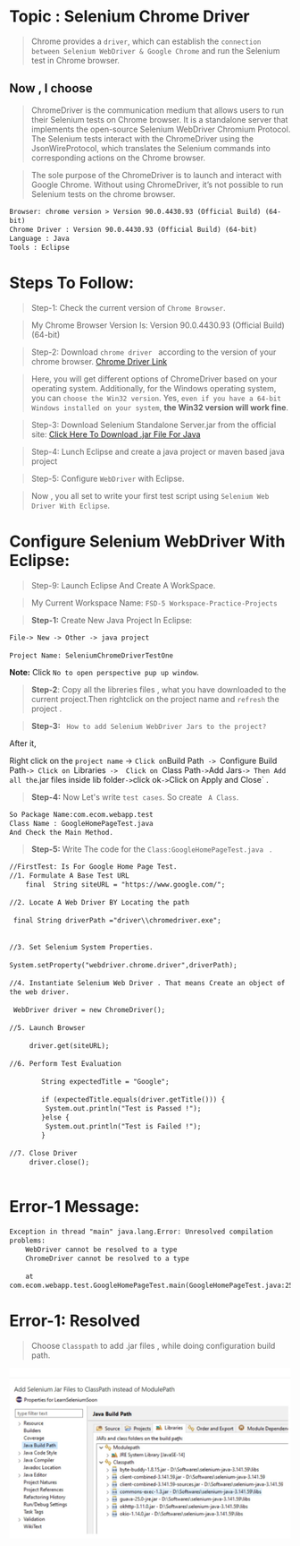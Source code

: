 # Topic : Selenium Chrome Driver

> Chrome provides a `driver`, which can establish the `connection between Selenium WebDriver & Google Chrome` and run the Selenium test in Chrome browser.
## Now , I choose

> ChromeDriver is the communication medium that allows users to run their Selenium tests on Chrome browser. It is a standalone server that implements the open-source Selenium WebDriver Chromium Protocol. The Selenium tests interact with the ChromeDriver using the JsonWireProtocol, which translates the Selenium commands into corresponding actions on the Chrome browser.

> The sole purpose of the ChromeDriver is to launch and interact with Google Chrome. Without using ChromeDriver, it’s not possible to run Selenium tests on the chrome browser. 


```
Browser: chrome version > Version 90.0.4430.93 (Official Build) (64-bit)
Chrome Driver : Version 90.0.4430.93 (Official Build) (64-bit)
Language : Java
Tools : Eclipse
```

# Steps To Follow: 

> Step-1: Check the current version of `Chrome Browser`. 

> My Chrome Browser Version Is: Version 90.0.4430.93 (Official Build) (64-bit)

> Step-2: Download `chrome driver ` according to the version of your chrome browser. 
[Chrome Driver Link](https://chromedriver.chromium.org/downloads)

> Here, you will get different options of ChromeDriver based on your operating system. Additionally, for the Windows operating system, you can `choose the Win32 version`. Yes, `even if you have a 64-bit Windows installed on your system`, **the Win32 version will work fine**.

> Step-3: Download Selenium Standalone Server.jar from the official site:  [Click Here To Download .jar File For Java](https://www.selenium.dev/downloads/)

> Step-4: Lunch Eclipse and create a java project or maven based java project
   
> Step-5: Configure `WebDriver` with Eclipse.

> Now , you all set to write your first test script using `Selenium Web Driver With Eclipse`.  

# Configure Selenium WebDriver With Eclipse:

> Step-9: Launch Eclipse And Create A WorkSpace. 

> My Current Workspace Name: ` FSD-5 Workspace-Practice-Projects `

>**Step-1:** Create New Java Project In Eclipse:

 ```
File-> New -> Other -> java project 

Project Name: SeleniumChromeDriverTestOne
 ```
 **Note:**  Click `No to open perspective pup up window`. 

> **Step-2**: Copy all the libreries files , what you have downloaded to the current project.Then rightclick on the project name and  `refresh` the project .

>**Step-3:** ` How to add Selenium WebDriver Jars to the project?`

After it,

 Right click on the `project name` -> ` Click on `Build Path`  ->  `Configure Build Path` -> Click on  `Libraries`  ->  Click on  `Class Path` -> `Add Jars` -> Then Add all the `.jar files inside lib folder` -> `click ok` -> `Click on Apply and Close` .


> **Step-4:** Now Let's write `test cases`. So create ` A Class`. 
```
So Package Name:com.ecom.webapp.test 
Class Name : GoogleHomePageTest.java
And Check the Main Method.
```

>**Step-5:** Write The code for the `Class:GoogleHomePageTest.java ` .

```
//FirstTest: Is For Google Home Page Test. 
//1. Formulate A Base Test URL
    final  String siteURL = "https://www.google.com/";
        
//2. Locate A Web Driver BY Locating the path
        
 final String driverPath ="driver\\chromedriver.exe";
        
        
//3. Set Selenium System Properties.
        
System.setProperty("webdriver.chrome.driver",driverPath);
		
//4. Instantiate Selenium Web Driver . That means Create an object of the web driver.
        
 WebDriver driver = new ChromeDriver();
         
//5. Launch Browser
         
     driver.get(siteURL);

//6. Perform Test Evaluation 
         
        String expectedTitle = "Google";
        
        if (expectedTitle.equals(driver.getTitle())) {
       	 System.out.println("Test is Passed !");
        }else {
       	 System.out.println("Test is Failed !");
        }
        
//7. Close Driver 
     driver.close();


```
# Error-1 Message:

```
Exception in thread "main" java.lang.Error: Unresolved compilation problems: 
	WebDriver cannot be resolved to a type
	ChromeDriver cannot be resolved to a type

	at com.ecom.webapp.test.GoogleHomePageTest.main(GoogleHomePageTest.java:25)
```
# Error-1: Resolved 

> Choose `Classpath` to add .jar files , while doing configuration 
build path. 


<img src="img/webdriver-error-message-1.jpg">